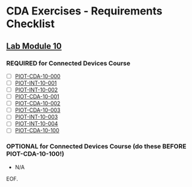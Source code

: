 # CDA Exercises - Requirements Checklist

## [Lab Module 10](https://github.com/orgs/programming-the-iot/projects/1#column-10488510)

### REQUIRED for Connected Devices Course

- [ ] [PIOT-CDA-10-000](https://github.com/programming-the-iot/book-exercise-tasks/issues/2)
- [ ] [PIOT-INT-10-001](https://github.com/programming-the-iot/book-exercise-tasks/issues/108)
- [ ] [PIOT-INT-10-002](https://github.com/programming-the-iot/book-exercise-tasks/issues/109)
- [ ] [PIOT-CDA-10-001](https://github.com/programming-the-iot/book-exercise-tasks/issues/110)
- [ ] [PIOT-CDA-10-002](https://github.com/programming-the-iot/book-exercise-tasks/issues/90)
- [ ] [PIOT-CDA-10-003](https://github.com/programming-the-iot/book-exercise-tasks/issues/111)
- [ ] [PIOT-INT-10-003](https://github.com/programming-the-iot/book-exercise-tasks/issues/88)
- [ ] [PIOT-INT-10-004](https://github.com/programming-the-iot/book-exercise-tasks/issues/114)
- [ ] [PIOT-CDA-10-100](https://github.com/programming-the-iot/book-exercise-tasks/issues/3)

### OPTIONAL for Connected Devices Course (do these BEFORE PIOT-CDA-10-100!)
- N/A

EOF.
